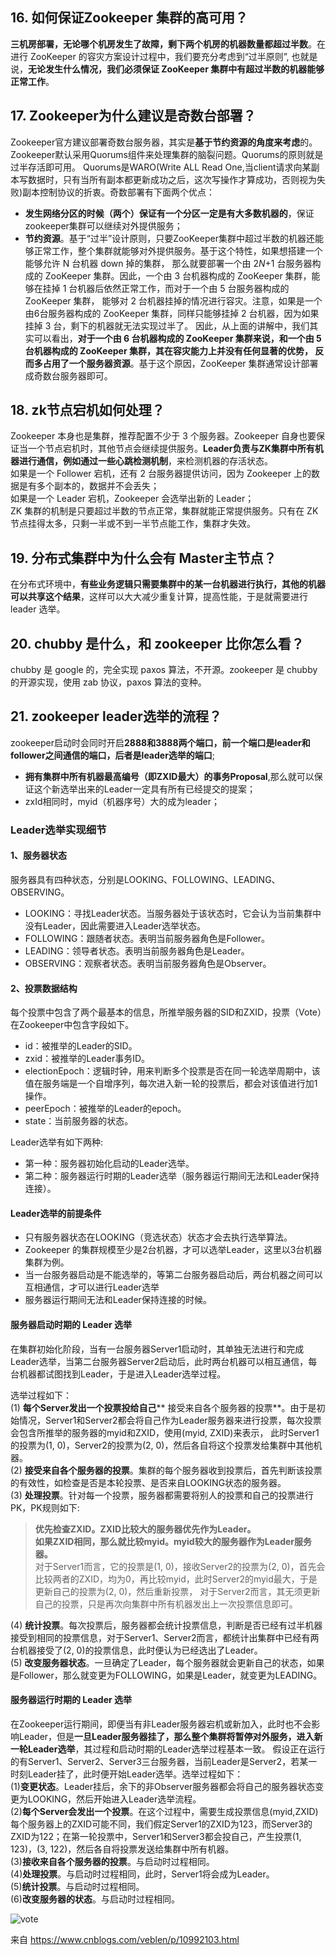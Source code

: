 ## 16. 如何保证Zookeeper 集群的高可用？
**三机房部署，无论哪个机房发生了故障，剩下两个机房的机器数量都超过半数**。在进行 ZooKeeper 的容灾方案设计过程中，我们要充分考虑到“过半原则”,
也就是说，**无论发生什么情况，我们必须保证 ZooKeeper 集群中有超过半数的机器能够正常工作**。

## 17. Zookeeper为什么建议是奇数台部署？
Zookeeper官方建议部署奇数台服务器，其实是**基于节约资源的角度来考虑**的。Zookeeper默认采用Quorums组件来处理集群的脑裂问题。Quorums的原则就是过半存活即可用。
Quorums是WARO(Write ALL Read One,当client请求向某副本写数据时，只有当所有副本都更新成功之后，这次写操作才算成功，否则视为失败)副本控制协议的折衷。奇数部署有下面两个优点：
* **发生网络分区的时候（两个）保证有一个分区一定是有大多数机器的**，保证zookeeper集群可以继续对外提供服务；
* **节约资源**。基于“过半”设计原则，只要ZooKeeper集群中超过半数的机器还能够正常工作，整个集群就能够对外提供服务。基于这个特性，如果想搭建一个能够允许 N 台机器 down 掉的集群，
那么就要部署一个由 2*N*+1 台服务器构成的 ZooKeeper 集群。因此，一个由 3 台机器构成的 ZooKeeper 集群，能够在挂掉 1 台机器后依然正常工作，而对于一个由 5 台服务器构成的 ZooKeeper 集群，
能够对 2 台机器挂掉的情况进行容灾。注意，如果是一个由6台服务器构成的 ZooKeeper 集群，同样只能够挂掉 2 台机器，因为如果挂掉 3 台，剩下的机器就无法实现过半了。
因此，从上面的讲解中，我们其实可以看出，**对于一个由 6 台机器构成的 ZooKeeper 集群来说，和一个由 5 台机器构成的 ZooKeeper 集群，其在容灾能力上并没有任何显著的优势，
反而多占用了一个服务器资源**。基于这个原因，ZooKeeper 集群通常设计部署成奇数台服务器即可。

## 18. zk节点宕机如何处理？
Zookeeper 本身也是集群，推荐配置不少于 3 个服务器。Zookeeper 自身也要保证当一个节点宕机时，其他节点会继续提供服务。**Leader负责与ZK集群中所有机器进行通信，例如通过一些心跳检测机制**，来检测机器的存活状态。  
如果是一个 Follower 宕机，还有 2 台服务器提供访问，因为 Zookeeper 上的数据是有多个副本的，数据并不会丢失；  
如果是一个 Leader 宕机，Zookeeper 会选举出新的 Leader；  
ZK 集群的机制是只要超过半数的节点正常，集群就能正常提供服务。只有在 ZK节点挂得太多，只剩一半或不到一半节点能工作，集群才失效。  

## 19. 分布式集群中为什么会有 Master主节点？
在分布式环境中，**有些业务逻辑只需要集群中的某一台机器进行执行，其他的机器可以共享这个结果**，这样可以大大减少重复计算，提高性能，于是就需要进行 leader 选举。

## 20. chubby 是什么，和 zookeeper 比你怎么看？
chubby 是 google 的，完全实现 paxos 算法，不开源。zookeeper 是 chubby的开源实现，使用 zab 协议，paxos 算法的变种。

## 21. zookeeper leader选举的流程？
zookeeper启动时会同时开启**2888和3888两个端口，前一个端口是leader和follower之间通信的端口，后者是leader选举的端口**;
* **拥有集群中所有机器最高编号（即ZXID最大）的事务Proposal**,那么就可以保证这个新选举出来的Leader一定具有所有已经提交的提案；
* zxId相同时，myid（机器序号）大的成为leader；

### Leader选举实现细节
#### 1、服务器状态
服务器具有四种状态，分别是LOOKING、FOLLOWING、LEADING、OBSERVING。
* LOOKING：寻找Leader状态。当服务器处于该状态时，它会认为当前集群中没有Leader，因此需要进入Leader选举状态。
* FOLLOWING：跟随者状态。表明当前服务器角色是Follower。
* LEADING：领导者状态。表明当前服务器角色是Leader。
* OBSERVING：观察者状态。表明当前服务器角色是Observer。
  
#### 2、投票数据结构
每个投票中包含了两个最基本的信息，所推举服务器的SID和ZXID，投票（Vote）在Zookeeper中包含字段如下。  
* id：被推举的Leader的SID。
* zxid：被推举的Leader事务ID。
* electionEpoch：逻辑时钟，用来判断多个投票是否在同一轮选举周期中，该值在服务端是一个自增序列，每次进入新一轮的投票后，都会对该值进行加1操作。
* peerEpoch：被推举的Leader的epoch。
* state：当前服务器的状态。

Leader选举有如下两种:  
* 第一种：服务器初始化启动的Leader选举。
* 第二种：服务器运行时期的Leader选举（服务器运行期间无法和Leader保持连接）。

#### Leader选举的前提条件
* 只有服务器状态在LOOKING（竞选状态）状态才会去执行选举算法。
* Zookeeper 的集群规模至少是2台机器，才可以选举Leader，这里以3台机器集群为例。
* 当一台服务器启动是不能选举的，等第二台服务器启动后，两台机器之间可以互相通信，才可以进行Leader选举
* 服务器运行期间无法和Leader保持连接的时候。

#### 服务器启动时期的 Leader 选举
在集群初始化阶段，当有一台服务器Server1启动时，其单独无法进行和完成Leader选举，当第二台服务器Server2启动后，此时两台机器可以相互通信，每台机器都试图找到Leader，于是进入Leader选举过程。

选举过程如下：  
(1) **每个Server发出一个投票投给自己****
接受来自各个服务器的投票**。由于是初始情况，Server1和Server2都会将自己作为Leader服务器来进行投票，每次投票会包含所推举的服务器的myid和ZXID，使用(myid, ZXID)来表示，
此时Server1的投票为(1, 0)，Server2的投票为(2, 0)，然后各自将这个投票发给集群中其他机器。  
(2) **接受来自各个服务器的投票**。集群的每个服务器收到投票后，首先判断该投票的有效性，如检查是否是本轮投票、是否来自LOOKING状态的服务器。  
(3) **处理投票**。针对每一个投票，服务器都需要将别人的投票和自己的投票进行PK，PK规则如下: 
> **优先检查ZXID。ZXID比较大的服务器优先作为Leader。  
如果ZXID相同，那么就比较myid。myid较大的服务器作为Leader服务器。**  
对于Server1而言，它的投票是(1, 0)，接收Server2的投票为(2, 0)，首先会比较两者的ZXID，均为0，再比较myid，此时Server2的myid最大，于是更新自己的投票为(2, 0)，然后重新投票，
对于Server2而言，其无须更新自己的投票，只是再次向集群中所有机器发出上一次投票信息即可。

(4) **统计投票**。每次投票后，服务器都会统计投票信息，判断是否已经有过半机器接受到相同的投票信息，对于Server1、Server2而言，都统计出集群中已经有两台机器接受了(2, 0)的投票信息，此时便认为已经选出了Leader。  
(5) **改变服务器状态**。一旦确定了Leader，每个服务器就会更新自己的状态，如果是Follower，那么就变更为FOLLOWING，如果是Leader，就变更为LEADING。

#### 服务器运行时期的 Leader 选举
在Zookeeper运行期间，即便当有非Leader服务器宕机或新加入，此时也不会影响Leader，但是**一旦Leader服务器挂了，那么整个集群将暂停对外服务，进入新一轮Leader选举**，其过程和启动时期的Leader选举过程基本一致。
假设正在运行的有Server1、Server2、Server3三台服务器，当前Leader是Server2，若某一时刻Leader挂了，此时便开始Leader选举。选举过程如下：  
(1)**变更状态**。Leader挂后，余下的非Observer服务器都会将自己的服务器状态变更为LOOKING，然后开始进入Leader选举流程。  
(2)**每个Server会发出一个投票**。在这个过程中，需要生成投票信息(myid,ZXID)每个服务器上的ZXID可能不同，我们假定Server1的ZXID为123，而Server3的ZXID为122；在第一轮投票中，Server1和Server3都会投自己，产生投票(1, 123)，(3, 122)，然后各自将投票发送给集群中所有机器。  
(3)**接收来自各个服务器的投票**。与启动时过程相同。  
(4)**处理投票**。与启动时过程相同，此时，Server1将会成为Leader。  
(5)**统计投票**。与启动时过程相同。  
(6)**改变服务器的状态**。与启动时过程相同。  

![vote](https://img2018.cnblogs.com/blog/1708987/201906/1708987-20190608231027312-807663468.png)

来自 <https://www.cnblogs.com/veblen/p/10992103.html> 
